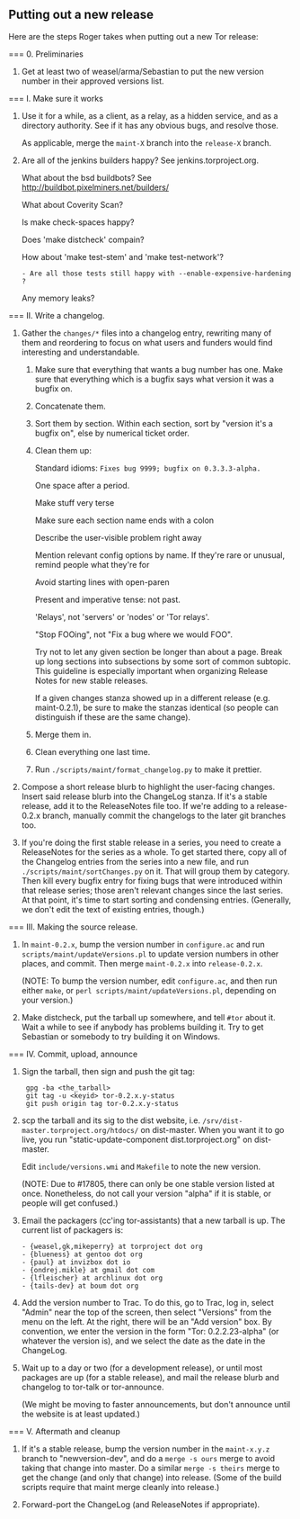 
Putting out a new release
-------------------------

Here are the steps Roger takes when putting out a new Tor release:

=== 0. Preliminaries

1. Get at least two of weasel/arma/Sebastian to put the new version number
   in their approved versions list.


=== I. Make sure it works

1. Use it for a while, as a client, as a relay, as a hidden service,
   and as a directory authority. See if it has any obvious bugs, and
   resolve those.

   As applicable, merge the `maint-X` branch into the `release-X` branch.

2. Are all of the jenkins builders happy?  See jenkins.torproject.org.

   What about the bsd buildbots?
         See http://buildbot.pixelminers.net/builders/

   What about Coverity Scan?

   Is make check-spaces happy?

   Does 'make distcheck' compain?

   How about 'make test-stem' and 'make test-network'?

       - Are all those tests still happy with --enable-expensive-hardening ?

   Any memory leaks?


=== II. Write a changelog.


1. Gather the `changes/*` files into a changelog entry, rewriting many
   of them and reordering to focus on what users and funders would find
   interesting and understandable.

   1. Make sure that everything that wants a bug number has one.
      Make sure that everything which is a bugfix says what version
      it was a bugfix on.

   2. Concatenate them.

   3. Sort them by section. Within each section, sort by "version it's
      a bugfix on", else by numerical ticket order.

   4. Clean them up:

      Standard idioms:
      `Fixes bug 9999; bugfix on 0.3.3.3-alpha.`

      One space after a period.

      Make stuff very terse

      Make sure each section name ends with a colon

      Describe the user-visible problem right away

      Mention relevant config options by name.  If they're rare or unusual,
      remind people what they're for

      Avoid starting lines with open-paren

      Present and imperative tense: not past.

      'Relays', not 'servers' or 'nodes' or 'Tor relays'.

      "Stop FOOing", not "Fix a bug where we would FOO".

      Try not to let any given section be longer than about a page. Break up
      long sections into subsections by some sort of common subtopic. This
      guideline is especially important when organizing Release Notes for
      new stable releases.

      If a given changes stanza showed up in a different release (e.g.
      maint-0.2.1), be sure to make the stanzas identical (so people can
      distinguish if these are the same change).

   5. Merge them in.

   6. Clean everything one last time.

   7. Run `./scripts/maint/format_changelog.py` to make it prettier.

2. Compose a short release blurb to highlight the user-facing
   changes. Insert said release blurb into the ChangeLog stanza. If it's
   a stable release, add it to the ReleaseNotes file too. If we're adding
   to a release-0.2.x branch, manually commit the changelogs to the later
   git branches too.

3.  If you're doing the first stable release in a series, you need to
   create a ReleaseNotes for the series as a whole.  To get started
   there, copy all of the Changelog entries from the series into a new
   file, and run `./scripts/maint/sortChanges.py` on it.  That will
   group them by category.  Then kill every bugfix entry for fixing
   bugs that were introduced within that release series; those aren't
   relevant changes since the last series.  At that point, it's time
   to start sorting and condensing entries.  (Generally, we don't edit the
   text of existing entries, though.)


=== III. Making the source release.

1. In `maint-0.2.x`, bump the version number in `configure.ac` and run
   `scripts/maint/updateVersions.pl` to update version numbers in other
   places, and commit.  Then merge `maint-0.2.x` into `release-0.2.x`.

   (NOTE: To bump the version number, edit `configure.ac`, and then run
   either `make`, or `perl scripts/maint/updateVersions.pl`, depending on
   your version.)

2. Make distcheck, put the tarball up somewhere, and tell `#tor` about
   it. Wait a while to see if anybody has problems building it. Try to
   get Sebastian or somebody to try building it on Windows.

=== IV. Commit, upload, announce

1. Sign the tarball, then sign and push the git tag:

        gpg -ba <the_tarball>
        git tag -u <keyid> tor-0.2.x.y-status
        git push origin tag tor-0.2.x.y-status

2. scp the tarball and its sig to the dist website, i.e.
   `/srv/dist-master.torproject.org/htdocs/` on dist-master. When you want
   it to go live, you run "static-update-component dist.torproject.org"
   on dist-master.

   Edit `include/versions.wmi` and `Makefile` to note the new version.

   (NOTE: Due to #17805, there can only be one stable version listed at
   once.  Nonetheless, do not call your version "alpha" if it is stable,
   or people will get confused.)

3. Email the packagers (cc'ing tor-assistants) that a new tarball is up.
   The current list of packagers is:

       - {weasel,gk,mikeperry} at torproject dot org
       - {blueness} at gentoo dot org
       - {paul} at invizbox dot io
       - {ondrej.mikle} at gmail dot com
       - {lfleischer} at archlinux dot org
       - {tails-dev} at boum dot org

4. Add the version number to Trac.  To do this, go to Trac, log in,
    select "Admin" near the top of the screen, then select "Versions" from
    the menu on the left.  At the right, there will be an "Add version"
    box.  By convention, we enter the version in the form "Tor:
    0.2.2.23-alpha" (or whatever the version is), and we select the date as
    the date in the ChangeLog.

5. Wait up to a day or two (for a development release), or until most
    packages are up (for a stable release), and mail the release blurb and
    changelog to tor-talk or tor-announce.

   (We might be moving to faster announcements, but don't announce until
   the website is at least updated.)


=== V. Aftermath and cleanup

1. If it's a stable release, bump the version number in the `maint-x.y.z`
    branch to "newversion-dev", and do a `merge -s ours` merge to avoid
    taking that change into master.  Do a similar `merge -s theirs`
    merge to get the change (and only that change) into release.  (Some
    of the build scripts require that maint merge cleanly into release.)

2. Forward-port the ChangeLog (and ReleaseNotes if appropriate).


